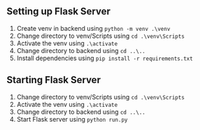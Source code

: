 ## Setting up Flask Server
1. Create venv in backend using `python -m venv .\venv`
2. Change directory to venv/Scripts using `cd .\venv\Scripts`
3. Activate the venv using `.\activate`
4. Change directory to backend using `cd ..\..`
5. Install dependencies using `pip install -r requirements.txt`

## Starting Flask Server
1. Change directory to venv/Scripts using `cd .\venv\Scripts`
2. Activate the venv using `.\activate`
3. Change directory to backend using `cd ..\..`
4. Start Flask server using `python run.py`